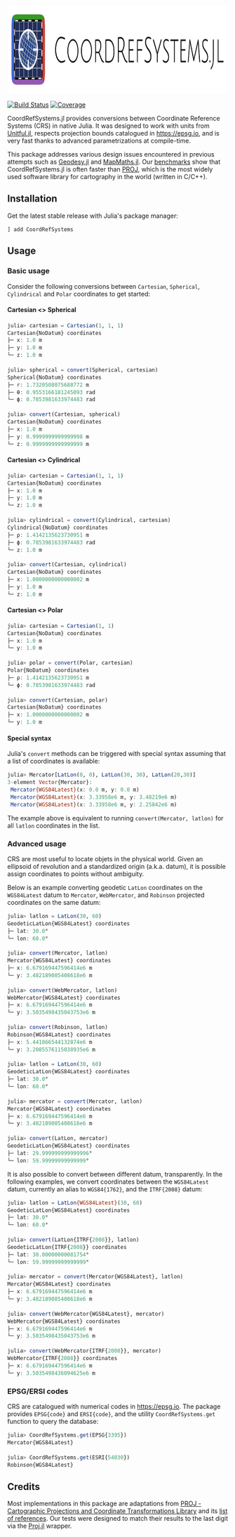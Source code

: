 <p align="center">
  <img src="logo/logo-text.svg" height="200">
</p>

[![Build Status](https://github.com/JuliaEarth/CoordRefSystems.jl/actions/workflows/CI.yml/badge.svg?branch=main)](https://github.com/JuliaEarth/CoordRefSystems.jl/actions/workflows/CI.yml?query=branch%3Amain)
[![Coverage](https://codecov.io/gh/JuliaEarth/CoordRefSystems.jl/branch/main/graph/badge.svg)](https://codecov.io/gh/JuliaEarth/CoordRefSystems.jl)

CoordRefSystems.jl provides conversions between Coordinate Reference Systems (CRS) in native Julia.
It was designed to work with units from [Unitful.jl](https://github.com/PainterQubits/Unitful.jl),
respects projection bounds catalogued in <https://epsg.io>, and is very fast thanks to advanced
parametrizations at compile-time.

This package addresses various design issues encountered in previous attempts such as
[Geodesy.jl](https://github.com/JuliaGeo/Geodesy.jl) and [MapMaths.jl](https://github.com/subnero1/MapMaths.jl).
Our [benchmarks](benchmark/output.csv) show that CoordRefSystems.jl is often faster than [PROJ](https://github.com/OSGeo/PROJ),
which is the most widely used software library for cartography in the world (written in C/C++).

## Installation

Get the latest stable release with Julia's package manager:

```
] add CoordRefSystems
```

## Usage

### Basic usage

Consider the following conversions between `Cartesian`, `Spherical`,
`Cylindrical` and `Polar` coordinates to get started:

#### Cartesian <> Spherical

```julia
julia> cartesian = Cartesian(1, 1, 1)
Cartesian{NoDatum} coordinates
├─ x: 1.0 m
├─ y: 1.0 m
└─ z: 1.0 m

julia> spherical = convert(Spherical, cartesian)
Spherical{NoDatum} coordinates
├─ r: 1.7320508075688772 m
├─ θ: 0.9553166181245093 rad
└─ ϕ: 0.7853981633974483 rad

julia> convert(Cartesian, spherical)
Cartesian{NoDatum} coordinates
├─ x: 1.0 m
├─ y: 0.9999999999999998 m
└─ z: 0.9999999999999999 m
```

#### Cartesian <> Cylindrical

```julia
julia> cartesian = Cartesian(1, 1, 1)
Cartesian{NoDatum} coordinates
├─ x: 1.0 m
├─ y: 1.0 m
└─ z: 1.0 m

julia> cylindrical = convert(Cylindrical, cartesian)
Cylindrical{NoDatum} coordinates
├─ ρ: 1.4142135623730951 m
├─ ϕ: 0.7853981633974483 rad
└─ z: 1.0 m

julia> convert(Cartesian, cylindrical)
Cartesian{NoDatum} coordinates
├─ x: 1.0000000000000002 m
├─ y: 1.0 m
└─ z: 1.0 m
```

#### Cartesian <> Polar

```julia
julia> cartesian = Cartesian(1, 1)
Cartesian{NoDatum} coordinates
├─ x: 1.0 m
└─ y: 1.0 m

julia> polar = convert(Polar, cartesian)
Polar{NoDatum} coordinates
├─ ρ: 1.4142135623730951 m
└─ ϕ: 0.7853981633974483 rad

julia> convert(Cartesian, polar)
Cartesian{NoDatum} coordinates
├─ x: 1.0000000000000002 m
└─ y: 1.0 m
```

#### Special syntax

Julia's `convert` methods can be triggered with special
syntax assuming that a list of coordinates is available:

```julia
julia> Mercator[LatLon(0, 0), LatLon(30, 30), LatLon(20,30)]
3-element Vector{Mercator}:
 Mercator{WGS84Latest}(x: 0.0 m, y: 0.0 m)
 Mercator{WGS84Latest}(x: 3.33958e6 m, y: 3.48219e6 m)
 Mercator{WGS84Latest}(x: 3.33958e6 m, y: 2.25842e6 m)
```

The example above is equivalent to running
`convert(Mercator, latlon)` for all `latlon`
coordinates in the list.

### Advanced usage

CRS are most useful to locate objets in the physical world.
Given an ellipsoid of revolution and a standardized origin
(a.k.a. datum), it is possible assign coordinates to points
without ambiguity.

Below is an example converting geodetic `LatLon` coordinates
on the `WGS84Latest` datum to `Mercator`, `WebMercator`, and
`Robinson` projected coordinates on the same datum:

```julia
julia> latlon = LatLon(30, 60)
GeodeticLatLon{WGS84Latest} coordinates
├─ lat: 30.0°
└─ lon: 60.0°

julia> convert(Mercator, latlon)
Mercator{WGS84Latest} coordinates
├─ x: 6.679169447596414e6 m
└─ y: 3.482189085408618e6 m

julia> convert(WebMercator, latlon)
WebMercator{WGS84Latest} coordinates
├─ x: 6.679169447596414e6 m
└─ y: 3.5035498435043753e6 m

julia> convert(Robinson, latlon)
Robinson{WGS84Latest} coordinates
├─ x: 5.441866544132874e6 m
└─ y: 3.2085576115038935e6 m

julia> latlon = LatLon(30, 60)
GeodeticLatLon{WGS84Latest} coordinates
├─ lat: 30.0°
└─ lon: 60.0°

julia> mercator = convert(Mercator, latlon)
Mercator{WGS84Latest} coordinates
├─ x: 6.679169447596414e6 m
└─ y: 3.482189085408618e6 m

julia> convert(LatLon, mercator)
GeodeticLatLon{WGS84Latest} coordinates
├─ lat: 29.999999999999996°
└─ lon: 59.99999999999999°
```

It is also possible to convert between different datum, transparently.
In the following examples, we convert coordinates between the `WGS84Latest`
datum, currently an alias to `WGS84{1762}`, and the `ITRF{2008}` datum:

```julia
julia> latlon = LatLon{WGS84Latest}(30, 60)
GeodeticLatLon{WGS84Latest} coordinates
├─ lat: 30.0°
└─ lon: 60.0°

julia> convert(LatLon{ITRF{2008}}, latlon)
GeodeticLatLon{ITRF{2008}} coordinates
├─ lat: 30.00000000081754°
└─ lon: 59.99999999999999°

julia> mercator = convert(Mercator{WGS84Latest}, latlon)
Mercator{WGS84Latest} coordinates
├─ x: 6.679169447596414e6 m
└─ y: 3.482189085408618e6 m

julia> convert(WebMercator{WGS84Latest}, mercator)
WebMercator{WGS84Latest} coordinates
├─ x: 6.679169447596414e6 m
└─ y: 3.5035498435043753e6 m

julia> convert(WebMercator{ITRF{2008}}, mercator)
WebMercator{ITRF{2008}} coordinates
├─ x: 6.679169447596414e6 m
└─ y: 3.5035498436094625e6 m
```

### EPSG/ERSI codes

CRS are catalogued with numerical codes in <https://epsg.io>.
The package provides `EPSG{code}` and `ERSI{code}`, and the
utility `CoordRefSystems.get` function to query the database:

```julia
julia> CoordRefSystems.get(EPSG{3395})
Mercator{WGS84Latest}

julia> CoordRefSystems.get(ESRI{54030})
Robinson{WGS84Latest}
```

## Credits

Most implementations in this package are adaptations from
[PROJ - Cartographic Projections and Coordinate Transformations Library](https://github.com/OSGeo/PROJ)
and its [list of references](https://proj.org/en/9.3/zreferences.html).
Our tests were designed to match their results to the last digit
via the [Proj.jl](https://github.com/JuliaGeo/Proj.jl) wrapper.
